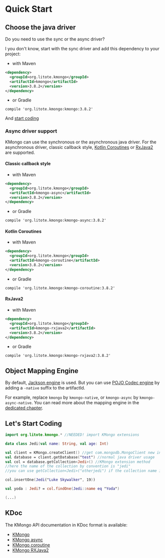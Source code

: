 # Quick Start

## Choose the java driver

Do you need to use the sync or the async driver?

I you don't know, start with the sync driver and add this dependency to your project:

- with Maven

```xml
<dependency>
  <groupId>org.litote.kmongo</groupId>
  <artifactId>kmongo</artifactId>
  <version>3.8.2</version>
</dependency>
```

- or Gradle

```
compile 'org.litote.kmongo:kmongo:3.8.2'
```

And [start coding](#lets-start-coding)

### Async driver support

KMongo can use the synchronous or the asynchronous java driver. 
For the asynchronous driver, classic callback style, [Kotlin Coroutines](https://kotlinlang.org/docs/reference/coroutines.html) or [RxJava2](http://reactivex.io/) are supported.

#### Classic callback style

- with Maven

```xml
<dependency>
  <groupId>org.litote.kmongo</groupId>
  <artifactId>kmongo-async</artifactId>
  <version>3.8.2</version>
</dependency>
```

- or Gradle

```
compile 'org.litote.kmongo:kmongo-async:3.8.2'
```

#### Kotlin Coroutines

- with Maven

```xml
<dependency>
  <groupId>org.litote.kmongo</groupId>
  <artifactId>kmongo-coroutine</artifactId>
  <version>3.8.2</version>
</dependency>
```

- or Gradle

```
compile 'org.litote.kmongo:kmongo-coroutine:3.8.2'
```

#### RxJava2

- with Maven

```xml
<dependency>
  <groupId>org.litote.kmongo</groupId>
  <artifactId>kmongo-rxjava2</artifactId>
  <version>3.8.2</version>
</dependency>
```

- or Gradle

```
compile 'org.litote.kmongo:kmongo-rxjava2:3.8.2'
```

## Object Mapping Engine

By default, [Jackson engine](https://github.com/FasterXML/jackson) is used.
But you can use [POJO Codec engine](https://mongodb.github.io/mongo-java-driver/3.5/bson/pojos/) 
by adding a ```-native``` suffix to the artifactId.

For example, replace ```kmongo``` by ```kmongo-native```, or ```kmongo-async``` by ```kmongo-async-native```.
You can read more about the mapping engine in the [dedicated chapter](object-mapping/index.html#how-to-choose-the-mapping-engine). 

## Let's Start Coding

```kotlin
import org.litote.kmongo.* //NEEDED! import KMongo extensions

data class Jedi(val name: String, val age: Int)

val client = KMongo.createClient() //get com.mongodb.MongoClient new instance
val database = client.getDatabase("test") //normal java driver usage
val col = database.getCollection<Jedi>() //KMongo extension method
//here the name of the collection by convention is "jedi"
//you can use getCollection<Jedi>("otherjedi") if the collection name is different

col.insertOne(Jedi("Luke Skywalker", 19))

val yoda : Jedi? = col.findOne(Jedi::name eq "Yoda")

(...)
```

## KDoc

The KMongo API documentation in KDoc format is available:

- [KMongo](https://litote.org/kmongo/dokka/kmongo/org.litote.kmongo/index.html)
- [KMongo async](https://litote.org/kmongo/dokka/kmongo/org.litote.kmongo.async/index.html)
- [KMongo coroutine](https://litote.org/kmongo/dokka/kmongo/org.litote.kmongo.coroutine/index.html)
- [KMongo RXJava2](https://litote.org/kmongo/dokka/kmongo/org.litote.kmongo.rxjava2/index.html)
